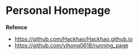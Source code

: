 # Personal Homepage

**Refence**
- https://github.com/Hackhao/Hackhao.github.io
- https://github.com/yihong0618/running_page